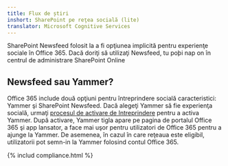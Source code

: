```yaml
---
title: Flux de știri
inshort: SharePoint pe reţea socială (lite)
translator: Microsoft Cognitive Services
---
```



SharePoint Newsfeed folosit la a fi opţiunea implicită pentru experienţe sociale în Office 365. Dacă doriţi să utilizaţi Newsfeed, tu poþi nap on în centrul de administrare SharePoint Online

## Newsfeed sau Yammer?
Office 365 include două opţiuni pentru întreprindere socială caracteristici: Yammer şi SharePoint Newsfeed. Dacă alegeţi Yammer să fie experienţa socială, urmaţi [procesul de activare de Intreprindere](https://support.office.com/en-us/article/Enterprise-Activation-process-4f924c74-87d2-49d0-a4f6-cba3ce2b0e7c) pentru a activa Yammer. După activare, Yammer tigla apare pe pagina de portalul Office 365 şi app lansator, a face mai uşor pentru utilizatori de Office 365 pentru a ajunge la Yammer. De asemenea, în cazul în care reţeaua este eligibil, utilizatorii pot semn-in la Yammer folosind contul Office 365.

{% includ compliance.html %}

